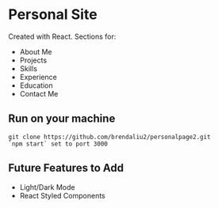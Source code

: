 # Personal Site

Created with React.
Sections for:
* About Me
* Projects
* Skills
* Experience
* Education
* Contact Me

## Run on your machine

```
git clone https://github.com/brendaliu2/personalpage2.git
`npm start` set to port 3000
```


## Future Features to Add

* Light/Dark Mode
* React Styled Components

